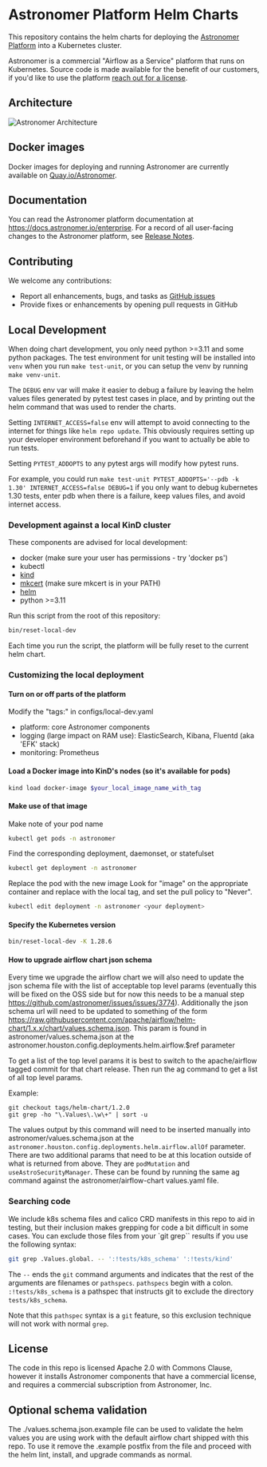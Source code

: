 # Astronomer Platform Helm Charts

This repository contains the helm charts for deploying the [Astronomer Platform](https://github.com/astronomer/astronomer) into a Kubernetes cluster.

Astronomer is a commercial "Airflow as a Service" platform that runs on Kubernetes. Source code is made available for the benefit of our customers, if you'd like to use the platform [reach out for a license](https://www.astronomer.io/get-astronomer).

## Architecture

![Astronomer Architecture](https://assets2.astronomer.io/main/enterpriseArchitecture.svg "Astronomer Architecture")

## Docker images

Docker images for deploying and running Astronomer are currently available on
[Quay.io/Astronomer](https://quay.io/organization/astronomer).

## Documentation

You can read the Astronomer platform documentation at https://docs.astronomer.io/enterprise. For a record of all user-facing changes to the Astronomer platform, see [Release Notes](https://www.astronomer.io/docs/software/release-notes).

## Contributing

We welcome any contributions:

* Report all enhancements, bugs, and tasks as [GitHub issues](https://github.com/astronomerio/helm.astronomer.io/issues)
* Provide fixes or enhancements by opening pull requests in GitHub

## Local Development

When doing chart development, you only need python >=3.11 and some python packages. The test environment for unit testing will be installed into `venv` when you run `make test-unit`, or you can setup the venv by running `make venv-unit`.

The `DEBUG` env var will make it easier to debug a failure by leaving the helm values files generated by pytest test cases in place, and by printing out the helm command that was used to render the charts.

Setting `INTERNET_ACCESS=false` env will attempt to avoid connecting to the internet for things like `helm repo update`. This obviously requires setting up your developer environment beforehand if you want to actually be able to run tests.

Setting `PYTEST_ADDOPTS` to any pytest args will modify how pytest runs.

For example, you could run `make test-unit PYTEST_ADDOPTS='--pdb -k 1.30' INTERNET_ACCESS=false DEBUG=1` if you only want to debug kubernetes 1.30 tests, enter pdb when there is a failure, keep values files, and avoid internet access.

### Development against a local KinD cluster

These components are advised for local development:

- docker (make sure your user has permissions - try 'docker ps')
- kubectl
- [kind](https://github.com/kubernetes-sigs/kind#installation-and-usage)
- [mkcert](https://github.com/FiloSottile/mkcert) (make sure mkcert is in your PATH)
- [helm](https://helm.sh)
- python >=3.11

Run this script from the root of this repository:

```sh
bin/reset-local-dev
```

Each time you run the script, the platform will be fully reset to the current helm chart.

### Customizing the local deployment

#### Turn on or off parts of the platform

Modify the "tags:" in configs/local-dev.yaml
- platform: core Astronomer components
- logging (large impact on RAM use): ElasticSearch, Kibana, Fluentd (aka 'EFK' stack)
- monitoring: Prometheus

#### Load a Docker image into KinD's nodes (so it's available for pods)

```sh
kind load docker-image $your_local_image_name_with_tag
```

#### Make use of that image

Make note of your pod name

```sh
kubectl get pods -n astronomer
```

Find the corresponding deployment, daemonset, or statefulset

```sh
kubectl get deployment -n astronomer
```

Replace the pod with the new image
Look for "image" on the appropriate container and replace with the local tag,
and set the pull policy to "Never".

```sh
kubectl edit deployment -n astronomer <your deployment>
```

#### Specify the Kubernetes version

```sh
bin/reset-local-dev -K 1.28.6
```

#### How to upgrade airflow chart json schema

Every time we upgrade the airflow chart we will also need to update the json schema file with the list of acceptable top level params (eventually this will be fixed on the OSS side but for now this needs to be a manual step https://github.com/astronomer/issues/issues/3774). Additionally the json schema url will need to be updated to something of the form https://raw.githubusercontent.com/apache/airflow/helm-chart/1.x.x/chart/values.schema.json. This param is found in astronomer/values.schema.json at the astronomer.houston.config.deployments.helm.airflow.$ref parameter

To get a list of the top level params it is best to switch to the apache/airflow tagged commit for that chart release. Then run the ag command to get a list of all top level params.

Example:

```
git checkout tags/helm-chart/1.2.0
git grep -ho "\.Values\.\w\+" | sort -u
```

The values output by this command will need to be inserted manually into astronomer/values.schema.json at the `astronomer.houston.config.deployments.helm.airflow.allOf` parameter. There are two additional params that need to be at this location outside of what is returned from above. They are `podMutation` and `useAstroSecurityManager`. These can be found by running the same ag command against the astronomer/airflow-chart values.yaml file.

### Searching code

We include k8s schema files and calico CRD manifests in this repo to aid in testing, but their inclusion makes grepping for code a bit difficult in some cases. You can exclude those files from your `git grep`` results if you use the following syntax:

```sh
git grep .Values.global. -- ':!tests/k8s_schema' ':!tests/kind'
```

The `--` ends the `git` command arguments and indicates that the rest of the arguments are filenames or `pathspecs`. `pathspecs` begin with a colon. `:!tests/k8s_schema` is a pathspec that instructs git to exclude the directory `tests/k8s_schema`.

Note that this `pathspec` syntax is a `git` feature, so this exclusion technique will not work with normal `grep`.

## License

The code in this repo is licensed Apache 2.0 with Commons Clause, however it installs Astronomer components that have a commercial license, and requires a commercial subscription from Astronomer, Inc.

## Optional schema validation

The ./values.schema.json.example file can be used to validate the helm values you are using work with the default airflow chart shipped with this repo. To use it remove the .example postfix from the file and proceed with the helm lint, install, and upgrade commands as normal.
